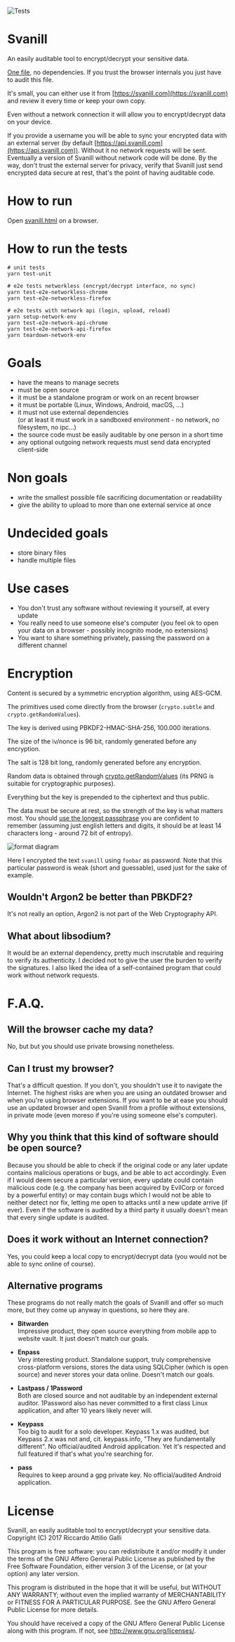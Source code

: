 ![Tests](https://github.com/svanill/svanill/workflows/Tests/badge.svg)

Svanill
=============

An easily auditable tool to encrypt/decrypt your sensitive data.

[One file](./svanill.html), no dependencies. If you trust the browser internals you just have to audit this file.

It's small, you can either use it from [https://svanill.com](https://svanill.com) and review it every time or keep your own copy.

Even without a network connection it will allow you to encrypt/decrypt data on your device.

If you provide a username you will be able to sync your encrypted data with an external server (by default [https://api.svanill.com](https://api.svanill.com)). Without it no network requests will be sent.
Eventually a version of Svanill without network code will be done.
By the way, don't trust the external server for privacy, verify that Svanill just send encrypted data secure at rest, that's the point of having auditable code.

How to run
==========

Open [svanill.html](./svanill.html) on a browser.

How to run the tests
====================

```
# unit tests
yarn test-unit
```

```
# e2e tests networkless (encrypt/decrypt interface, no sync)
yarn test-e2e-networkless-chrome
yarn test-e2e-networkless-firefox
```

```
# e2e tests with network api (login, upload, reload)
yarn setup-network-env
yarn test-e2e-network-api-chrome
yarn test-e2e-network-api-firefox
yarn teardown-network-env
```

Goals
=====

- have the means to manage secrets
- must be open source
- it must be a standalone program or work on an recent browser
- it must be portable (Linux, Windows, Android, macOS, ...)
- it must not use external dependencies  
  (or at least it must work in a sandboxed environment - no network, no filesystem, no ipc...)
- the source code must be easily auditable by one person in a short time
- any optional outgoing network requests must send data encrypted client-side

Non goals
=========
- write the smallest possible file sacrificing documentation or readability
- give the ability to upload to more than one external service at once

Undecided goals
===============
- store binary files
- handle multiple files

Use cases
=========
- You don't trust any software without reviewing it yourself, at every update
- You really need to use someone else's computer (you feel ok to open your data on a browser - possibly incognito mode, no extensions)
- You want to share something privately, passing the password on a different channel

Encryption
==========

Content is secured by a symmetric encryption algorithm, using AES-GCM.

The primitives used come directly from the browser (`crypto.subtle` and `crypto.getRandomValues`).

The key is derived using PBKDF2-HMAC-SHA-256, 100.000 iterations.

The size of the iv/nonce is 96 bit, randomly generated before any encryption.

The salt is 128 bit long, randomly generated before any encryption.

Random data is obtained through [crypto.getRandomValues](https://developer.mozilla.org/en-US/docs/Web/API/RandomSource/getRandomValues) (its PRNG is suitable for cryptographic purposes).

Everything but the key is prepended to the ciphertext and thus public. 

The data must be secure at rest, so the strength of the key is what matters most.
You should [use the longest passphrase](https://en.wikipedia.org/wiki/Password_strength) you are confident to remember (assuming just english letters and digits, it should be at least 14 characters long - around 72 bit of entropy).

![format diagram](./assets/format_diagram.png)

Here I encrypted the text `svanill` using `foobar` as password. Note that this particular password is weak (short and guessable), used just for the sake of example.

## Wouldn't Argon2 be better than PBKDF2?

It's not really an option, Argon2 is not part of the Web Cryptography API.

## What about libsodium?

It would be an external dependency, pretty much inscrutable and requiring to verify its authenticity. I decided not to give the user the burden to verify the signatures. I also liked the idea of a self-contained program that could work without network requests.

F.A.Q.
======

## Will the browser cache my data?

No, but but you should use private browsing nonetheless.

## Can I trust my browser?

That's a difficult question. If you don't, you shouldn't use it to navigate the Internet. The highest risks are when you are using an outdated browser and when you're using browser extensions. If you want to be at ease you should use an updated browser and open Svanill from a profile without extensions, in private mode (even moreso if you're using someone else's computer).

## Why you think that this kind of software should be open source?

Because you should be able to check if the original code or any later update contains malicious operations or bugs, and be able to act accordingly.
Even if I would deem secure a particular version, every update could contain malicious code (e.g. the company has been acquired by EvilCorp or forced by a powerful entity) or may contain bugs which I would not be able to neither detect nor fix, letting me open to attacks until a new update arrive (if ever).
Even if the software is audited by a third party it usually doesn't mean that every single update is audited.

## Does it work without an Internet connection?

Yes, you could keep a local copy to encrypt/decrypt data (you would not be able to sync online of course).

## Alternative programs

These programs do not really match the goals of Svanill and offer so much more, but they come up anyway in questions, so here they are.

- **Bitwarden**  
 Impressive product, they open source everything from mobile app to website vault.
 It just doesn't match our goals.

- **Enpass**  
 Very interesting product. Standalone support, truly comprehensive cross-platform versions, stores the data using SQLCipher (which is open source) and never stores your data online.
 Doesn't match our goals.

- **Lastpass / 1Password**  
 Both are closed source and not auditable by an independent external auditor.
 1Password also has never committed to a first class Linux application, and after 10 years likely never will.

- **Keypass**  
 Too big to audit for a solo developer. Keypass 1.x was audited, but Keypass 2.x was not and, cit. keypass.info, "They are fundamentally different". No official/audited Android application.
 Yet it's respected and full featured if that's what you're searching for.

- **pass**  
 Requires to keep around a gpg private key. No official/audited Android application.

License
=======

Svanill, an easily auditable tool to encrypt/decrypt your sensitive data.
Copyright (C) 2017 Riccardo Attilio Galli

This program is free software: you can redistribute it and/or modify
it under the terms of the GNU Affero General Public License as published by
the Free Software Foundation, either version 3 of the License, or
(at your option) any later version.

This program is distributed in the hope that it will be useful,
but WITHOUT ANY WARRANTY; without even the implied warranty of
MERCHANTABILITY or FITNESS FOR A PARTICULAR PURPOSE.  See the
GNU Affero General Public License for more details.

You should have received a copy of the GNU Affero General Public License
along with this program.  If not, see <http://www.gnu.org/licenses/>.
